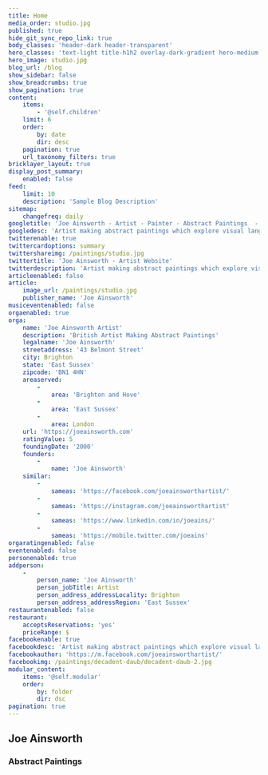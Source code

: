 ```yaml
---
title: Home
media_order: studio.jpg
published: true
hide_git_sync_repo_link: true
body_classes: 'header-dark header-transparent'
hero_classes: 'text-light title-h1h2 overlay-dark-gradient hero-medium parallax'
hero_image: studio.jpg
blog_url: /blog
show_sidebar: false
show_breadcrumbs: true
show_pagination: true
content:
    items:
        - '@self.children'
    limit: 6
    order:
        by: date
        dir: desc
    pagination: true
    url_taxonomy_filters: true
bricklayer_layout: true
display_post_summary:
    enabled: false
feed:
    limit: 10
    description: 'Sample Blog Description'
sitemap:
    changefreq: daily
googletitle: 'Joe Ainsworth - Artist - Painter - Abstract Paintings  - Brighton'
googledesc: 'Artist making abstract paintings which explore visual language and gesture, informed by observations of the natural and man-made environment.'
twitterenable: true
twittercardoptions: summary
twittershareimg: /paintings/studio.jpg
twittertitle: 'Joe Ainsworth - Artist Website'
twitterdescription: 'Artist making abstract paintings which explore visual language and gesture, informed by observations of the natural and man-made environment.'
articleenabled: false
article:
    image_url: /paintings/studio.jpg
    publisher_name: 'Joe Ainsworth'
musiceventenabled: false
orgaenabled: true
orga:
    name: 'Joe Ainsworth Artist'
    description: 'British Artist Making Abstract Paintings'
    legalname: 'Joe Ainsworth'
    streetaddress: '43 Belmont Street'
    city: Brighton
    state: 'East Sussex'
    zipcode: 'BN1 4HN'
    areaserved:
        -
            area: 'Brighton and Hove'
        -
            area: 'East Sussex'
        -
            area: London
    url: 'https://joeainsworth.com'
    ratingValue: 5
    foundingDate: '2000'
    founders:
        -
            name: 'Joe Ainsworth'
    similar:
        -
            sameas: 'https://facebook.com/joeainsworthartist/'
        -
            sameas: 'https://instagram.com/joeainsworthartist'
        -
            sameas: 'https://www.linkedin.com/in/joeains/'
        -
            sameas: 'https://mobile.twitter.com/joeains'
orgaratingenabled: false
eventenabled: false
personenabled: true
addperson:
    -
        person_name: 'Joe Ainsworth'
        person_jobTitle: Artist
        person_address_addressLocality: Brighton
        person_address_addressRegion: 'East Sussex'
restaurantenabled: false
restaurant:
    acceptsReservations: 'yes'
    priceRange: $
facebookenable: true
facebookdesc: 'Artist making abstract paintings which explore visual language and gesture, informed by observations of the natural and man-made environment.'
facebookauthor: 'https://m.facebook.com/joeainsworthartist/'
facebookimg: /paintings/decadent-daub/decadent-daub-2.jpg
modular_content:
    items: '@self.modular'
    order:
        by: folder
        dir: dsc
pagination: true
---
```


## **Joe Ainsworth**
### Abstract Paintings
